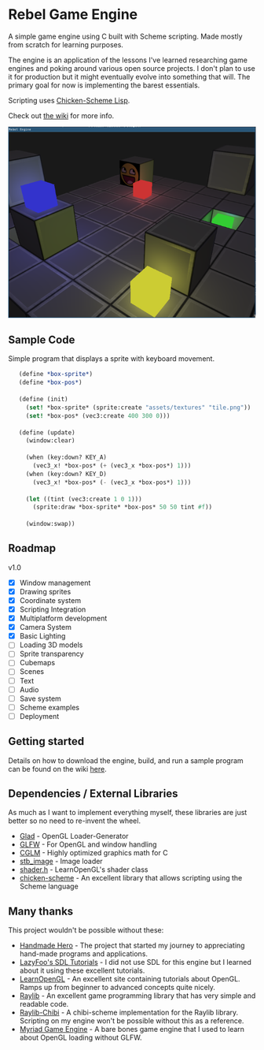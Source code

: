 # Rebel Game Engine
A simple game engine using C built with Scheme scripting. Made mostly from scratch for learning purposes.

The engine is an application of the lessons I've learned researching game engines and poking around various open source projects. I don't plan to use it for production but it might eventually evolve into something that will. The primary goal for now is implementing the barest essentials.

Scripting uses [Chicken-Scheme Lisp](https://www.call-cc.org/).

Check out [the wiki](https://github.com/accidentalrebel/rebel-game-engine/wiki/Getting-Started) for more info.

![screenshot-1](https://raw.githubusercontent.com/accidentalrebel/rebel-game-engine/master/images/rebel-screenshot-1.png)

## Sample Code
Simple program that displays a sprite with keyboard movement.

```scheme
   (define *box-sprite*)
   (define *box-pos*)

   (define (init)
     (set! *box-sprite* (sprite:create "assets/textures" "tile.png"))
     (set! *box-pos* (vec3:create 400 300 0)))

   (define (update)
     (window:clear)

     (when (key:down? KEY_A)
       (vec3_x! *box-pos* (+ (vec3_x *box-pos*) 1)))
     (when (key:down? KEY_D)
       (vec3_x! *box-pos* (- (vec3_x *box-pos*) 1)))

     (let ((tint (vec3:create 1 0 1)))
       (sprite:draw *box-sprite* *box-pos* 50 50 tint #f))

     (window:swap))
```

## Roadmap
v1.0
- [x] Window management
- [x] Drawing sprites
- [x] Coordinate system
- [x] Scripting Integration
- [x] Multiplatform development
- [x] Camera System
- [x] Basic Lighting
- [ ] Loading 3D models
- [ ] Sprite transparency
- [ ] Cubemaps
- [ ] Scenes
- [ ] Text
- [ ] Audio
- [ ] Save system
- [ ] Scheme examples
- [ ] Deployment

## Getting started
Details on how to download the engine, build, and run a sample program can be found on the wiki [here](https://github.com/accidentalrebel/rebel-game-engine/wiki/Getting-Started).

## Dependencies / External Libraries
As much as I want to implement everything myself, these libraries are just better so no need to re-invent the wheel.

  * [Glad](https://github.com/Dav1dde/glad) - OpenGL Loader-Generator
  * [GLFW](https://www.glfw.org/) - For OpenGL and window handling
  * [CGLM](https://github.com/recp/cglm) - Highly optimized graphics math for C
  * [stb_image](https://github.com/nothings/stb) - Image loader
  * [shader.h](https://learnopengl.com/code_viewer_gh.php?code=includes/learnopengl/shader_s.h) - LearnOpenGL's shader class
  * [chicken-scheme](https://www.call-cc.org/) - An excellent library that allows scripting using the Scheme language

## Many thanks
This project wouldn't be possible without these:

  * [Handmade Hero](https://handmadehero.org/) - The project that started my journey to appreciating hand-made programs and applications.
  * [LazyFoo's SDL Tutorials](http://lazyfoo.net/tutorials/SDL/index.php) - I did not use SDL for this engine but I learned about it using these excellent tutorials.
  * [LearnOpenGL](https://learnopengl.com/) - An excellent site containing tutorials about OpenGL. Ramps up from beginner to advanced concepts quite nicely.
  * [Raylib](https://www.raylib.com/) - An excellent game programming library that has very simple and readable code.
  * [Raylib-Chibi](https://github.com/VincentToups/raylib-chibi) - A chibi-scheme implementation for the Raylib library. Scripting on my engine won't be possible without this as a reference.
  * [Myriad Game Engine](https://github.com/jobtalle/Myriad) - A bare bones game engine that I used to learn about OpenGL loading without GLFW.


